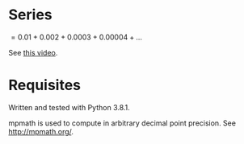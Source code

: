 # Series
$= 0.01 + 0.002 + 0.0003 + 0.00004 + ...$

See [this video](https://youtu.be/opeW_1aG2sU).

# Requisites
Written and tested with Python 3.8.1.

mpmath is used to compute in arbitrary decimal point precision. See http://mpmath.org/.
